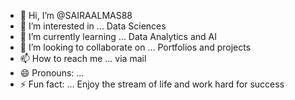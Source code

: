 - 👋 Hi, I’m @SAIRAALMAS88
- 👀 I’m interested in ... Data Sciences 
- 🌱 I’m currently learning ... Data Analytics and AI
- 💞️ I’m looking to collaborate on ... Portfolios and projects
- 📫 How to reach me ... via mail
- 😄 Pronouns: ... 
- ⚡ Fun fact: ... Enjoy the stream of life and work hard for success 

<!---
SAIRAALMAS88/SAIRAALMAS88 is a ✨ special ✨ repository because its `README.md` (this file) appears on your GitHub profile.
You can click the Preview link to take a look at your changes.
--->
